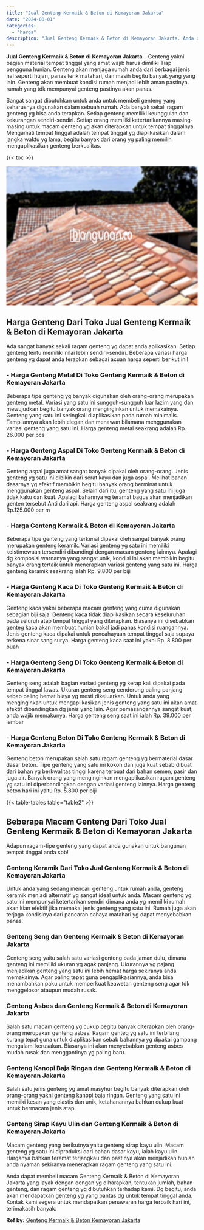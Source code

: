 ```yaml
---
title: "Jual Genteng Kermaik & Beton di Kemayoran Jakarta"
date: "2024-08-01"
categories: 
  - "harga"
description: "Jual Genteng Kermaik & Beton di Kemayoran Jakarta. Anda dapat membeli macam Genteng Kermaik & Beton di Kemayoran Jakarta yang layak dengan dengan yg diharapk..."
---
```


**Jual Genteng Kermaik & Beton di Kemayoran Jakarta** – Genteng yakni bagian material tempat tinggal yang amat wajib harus dimiliki Tiap pengguna hunian. Genteng akan menjaga rumah anda dari berbagai jenis hal seperti hujan, panas terik matahari, dan masih begitu banyak yang yang lain. Genteng akan membuat kondisi rumah menjadi lebih aman pastinya. rumah yang tdk mempunyai genteng pastinya akan panas.

Sangat sangat dibutuhkan untuk anda untuk membeli genteng yang seharusnya digunakan dalam sebuah rumah. Ada banyak sekali ragam genteng yg bisa anda terapkan. Setiap genteng memiliki keunggulan dan kekurangan sendiri-sendiri. Setiap orang memiliki ketertarikannya masing-masing untuk macam genteng yg akan diterapkan untuk tempat tinggalnya. Mengamati tempat tinggal adalah tempat tinggal yg diaplikasikan dalam jangka waktu yg lama, begitu banyak dari orang yg paling memilih mengaplikasikan genteng berkualitas.

{{< toc >}}

![Jual Genteng Kermaik & Beton di Kemayoran Jakarta](/images/genteng-minimalis-murah04.png)

## Harga Genteng Dari Toko Jual Genteng Kermaik & Beton di Kemayoran Jakarta

Ada sangat banyak sekali ragam genteng yg dapat anda aplikasikan. Setiap genteng tentu memiliki nilai lebih sendiri-sendiri. Beberapa variasi harga genteng yg dapat anda terapkan sebagai acuan harga seperti berikut ini!

### \- Harga Genteng Metal Di Toko Genteng Kermaik & Beton di Kemayoran Jakarta

Beberapa tipe genteng yg banyak digunakan oleh orang-orang merupakan genteng metal. Variasi yang satu ini sungguh-sungguh luar lazim yang dan mewujudkan begitu banyak orang menginginkan untuk memakainya. Genteng yang satu ini seringkali diaplikasikan pada rumah minimalis. Tampilannya akan lebih elegan dan menawan bilamana menggunakan variasi genteng yang satu ini. Harga genteng metal seakrang adalah Rp. 26.000 per pcs

### \- Harga Genteng Aspal Di Toko Genteng Kermaik & Beton di Kemayoran Jakarta

Genteng aspal juga amat sangat banyak dipakai oleh orang-orang. Jenis genteng yg satu ini dibikin dari serat kayu dan juga aspal. Melihat bahan dasarnya yg efektif membikin begitu banyak orang berminat untuk menggunakan genteng aspal. Selain dari itu, genteng yang satu ini juga tidak kaku dan kuat. Apalagi bahannya yg teramat bagus akan menjadikan genten tersebut Anti dari api. Harga genteng aspal seakrang adalah Rp.125.000 per m

### \- Harga Genteng Kermaik & Beton di Kemayoran Jakarta

Beberapa tipe genteng yang terkenal dipakai oleh sangat banyak orang merupakan genteng keramik. Variasi genteng yg satu ini memiliki keistimewaan tersendiri dibandingi dengan macam genteng lainnya. Apalagi dg komposisi warnanya yang sangat unik, kondisi ini akan membikin begitu banyak orang tertaik untuk menerapkan variasi genteng yang satu ini. Harga genteng keramik seakrang ialah Rp. 9.800 per biji

### \- Harga Genteng Kaca Di Toko Genteng Kermaik & Beton di Kemayoran Jakarta

Genteng kaca yakni beberapa macam genteng yang cuma digunakan sebagian biji saja. Genteng kaca tidak diaplikasikan secara keseluruhan pada seluruh atap tempat tinggal yang diterapkan. Biasanya ini disebabkan genteg kaca akan membuat hunian bakal jadi panas kondisi ruangannya. Jenis genteng kaca dipakai untuk pencahayaan tempat tinggal saja supaya terkena sinar sang surya. Harga genteng kaca saat ini yakni Rp. 8.800 per buah

### \- Harga Genteng Seng Di Toko Genteng Kermaik & Beton di Kemayoran Jakarta

Genteng seng adalah bagian variasi genteng yg kerap kali dipakai pada tempat tinggal lawas. Ukuran genteng seng cenderung paling panjang sebab paling hemat biaya yg mesti dikeluarkan. Untuk anda yang menginginkan untuk mengaplikasikan jenis genteng yang satu ini akan amat efektif dibandingkan dg jenis yang lain. Agar pemasangannya sangat kuat, anda wajib memakunya. Harga genteng seng saat ini ialah Rp. 39.000 per lembar

### \- Harga Genteng Beton Di Toko Genteng Kermaik & Beton di Kemayoran Jakarta

Genteng beton merupakan salah satu ragam genteng yg bermaterial dasar dasar beton. Tipe genteng yang satu ini kokoh dan juga kuat sebab dibuat dari bahan yg berkwalitas tinggi karena terbuat dari bahan semen, pasir dan juga air. Banyak orang yang menginginkan mengaplikasikan ragam genteng yg satu ini diperbandingkan dengan variasi genteng lainnya. Harga genteng beton hari ini yaitu Rp. 5.800 per biji

{{< table-tables table="table2" >}}

## Beberapa Macam Genteng Dari Toko Jual Genteng Kermaik & Beton di Kemayoran Jakarta

Adapun ragam-tipe genteng yang dapat anda gunakan untuk bangunan tempat tinggal anda sbb!

### Genteng Keramik Dari Toko Jual Genteng Kermaik & Beton di Kemayoran Jakarta

Untuk anda yang sedang mencari genteng untuk rumah anda, genteng keramik menjadi alternatif yg sangat ideal untuk anda. Macam genteng yg satu ini mempunyai ketertarikan sendiri dimana anda yg memiliki rumah akan kian efektif jika memakai jenis genteng yang satu ini. Rumah juga akan terjaga kondisinya dari pancaran cahaya matahari yg dapat menyebabkan panas.

### Genteng Seng dan Genteng Kermaik & Beton di Kemayoran Jakarta

Genteng seng yaitu salah satu variasi genteng pada jaman dulu, dimana genteng ini memiliki ukuran yg agak panjang. Ukurannya yg pajang menjadikan genteng yang satu ini lebih hemat harga sekiranya anda memakainya. Agar paling tepat guna pengaplikasiannya, anda bisa menambahkan paku untuk memperkuat keawetan genteng seng agar tdk menggelosor ataupun mudah rusak.

### Genteng Asbes dan Genteng Kermaik & Beton di Kemayoran Jakarta

Salah satu macam genteng yg cukup begitu banyak diterapkan oleh orang-orang merupakan genteng asbes. Ragam genteg yg satu ini terbilang kurang tepat guna untuk diaplikasikan sebab bahannya yg dipakai gampang mengalami kerusakan. Biasanya ini akan menyebabkan genteng asbes mudah rusak dan menggantinya yg paling baru.

### Genteng Kanopi Baja Ringan dan Genteng Kermaik & Beton di Kemayoran Jakarta

Salah satu jenis genteng yg amat masyhur begitu banyak diterapkan oleh orang-orang yakni genteng kanopi baja ringan. Genteng yang satu ini memiiki kesan yang elastis dan unik, ketahanannya bahkan cukup kuat untuk bermacam jenis atap.

### Genteng Sirap Kayu Ulin dan Genteng Kermaik & Beton di Kemayoran Jakarta

Macam genteng yang berikutnya yaitu genteng sirap kayu ulin. Macam genteng yg satu ini diproduksi dari bahan dasar kayu, ialah kayu ulin. Harganya bahkan teramat terjangkau dan pastinya akan menjadikan hunian anda nyaman sekiranya menerapkan ragam genteng yang satu ini.

Anda dapat membeli macam Genteng Kermaik & Beton di Kemayoran Jakarta yang layak dengan dengan yg diharapkan, tentukan jumlah, bahan genteng, dan ragam genteng yg dibutuhkan terhadap kami. Dg begitu, anda akan mendapatkan genteng yg yang pantas dg untuk tempat tinggal anda. Kontak kami segera untuk mendapatkan penawaran harga terbaik hari ini, terimakasih banyak.

**Ref by:**  [Genteng Kermaik & Beton  Kemayoran Jakarta](https://id.wikipedia.org/wiki/Genteng)
